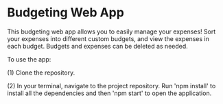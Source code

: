 # Budgeting Web App

This budgeting web app allows you to easily manage your expenses! Sort your expenses into different custom budgets, and view the expenses in each budget. Budgets and expenses can be deleted as needed.

To use the app:

(1) Clone the repository.

(2) In your terminal, navigate to the project repository. Run 'npm install' to install all the dependencies and then 'npm start' to open the application.
